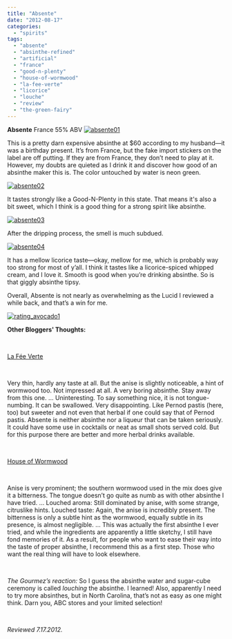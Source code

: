 ```yaml
---
title: "Absente"
date: "2012-08-17"
categories: 
  - "spirits"
tags: 
  - "absente"
  - "absinthe-refined"
  - "artificial"
  - "france"
  - "good-n-plenty"
  - "house-of-wormwood"
  - "la-fee-verte"
  - "licorice"
  - "louche"
  - "review"
  - "the-green-fairy"
---
```


**Absente** France 55% ABV [![](http://s3.amazonaws.com/thegourmez-wpmedia/2012/08/absente01.jpg "absente01")](http://s3.amazonaws.com/thegourmez-wpmedia/2012/08/absente01.jpg)

This is a pretty darn expensive absinthe at $60 according to my husband—it was a birthday present. It’s from France, but the fake import stickers on the label are off putting. If they are from France, they don’t need to play at it. However, my doubts are quieted as I drink it and discover how good of an absinthe maker this is. The color untouched by water is neon green.

[![](http://s3.amazonaws.com/thegourmez-wpmedia/2012/08/absente02.jpg "absente02")](http://s3.amazonaws.com/thegourmez-wpmedia/2012/08/absente02.jpg)

It tastes strongly like a Good-N-Plenty in this state. That means it's also a bit sweet, which I think is a good thing for a strong spirit like absinthe.

[![](http://s3.amazonaws.com/thegourmez-wpmedia/2012/08/absente03.jpg "absente03")](http://s3.amazonaws.com/thegourmez-wpmedia/2012/08/absente03.jpg)

After the dripping process, the smell is much subdued.

[![](http://s3.amazonaws.com/thegourmez-wpmedia/2012/08/absente04.jpg "absente04")](http://s3.amazonaws.com/thegourmez-wpmedia/2012/08/absente04.jpg)

It has a mellow licorice taste—okay, mellow for me, which is probably way too strong for most of y’all. I think it tastes like a licorice-spiced whipped cream, and I love it. Smooth is good when you’re drinking absinthe. So is that giggly absinthe tipsy.

Overall, Absente is not nearly as overwhelming as the Lucid I reviewed a while back, and that’s a win for me.

[![](http://s3.amazonaws.com/thegourmez-wpmedia/2009/02/rating_avocado1.gif "rating_avocado1")](http://s3.amazonaws.com/thegourmez-wpmedia/2009/02/rating_avocado1.gif)

**Other Bloggers' Thoughts:**

 

[La Fée Verte](http://www.feeverte.net/guide/country/france/absente_european_version/)

 

Very thin, hardly any taste at all. But the anise is slightly noticeable, a hint of wormwood too. Not impressed at all. A very boring absinthe. Stay away from this one. … Uninteresting. To say something nice, it is not tongue-numbing. It can be swallowed. Very disappointing. Like Pernod pastis (here, too) but sweeter and not even that herbal if one could say that of Pernod pastis. Absente is neither absinthe nor a liqueur that can be taken seriously. It could have some use in cocktails or neat as small shots served cold. But for this purpose there are better and more herbal drinks available.

 

[House of Wormwood](http://houseofwormwood.wordpress.com/2010/07/06/review-absente-the-pleasant-traitor/)

 

Anise is very prominent; the southern wormwood used in the mix does give it a bitterness. The tongue doesn’t go quite as numb as with other absinthe I have tried. … Louched aroma: Still dominated by anise, with some strange, citruslike hints. Louched taste: Again, the anise is incredibly present. The bitterness is only a subtle hint as the wormwood, equally subtle in its presence, is almost negligible. … This was actually the first absinthe I ever tried, and while the ingredients are apparently a little sketchy, I still have fond memories of it. As a result, for people who want to ease their way into the taste of proper absinthe, I recommend this as a first step. Those who want the real thing will have to look elsewhere.

 

_The Gourmez’s reaction:_ So I guess the absinthe water and sugar-cube ceremony is called _louching_ the absinthe. I learned! Also, apparently I need to try more absinthes, but in North Carolina, that’s not as easy as one might think. Darn you, ABC stores and your limited selection!

 

_Reviewed 7.17.2012._
